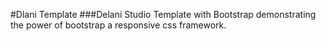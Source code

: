 #Dlani Template
###Delani Studio Template with Bootstrap demonstrating the power of bootstrap a responsive css framework.
